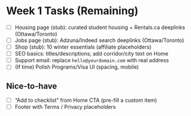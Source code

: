 # Week 1 Tasks (Remaining)

- [ ] Housing page (stub): curated student housing + Rentals.ca deeplinks (Ottawa/Toronto)
- [ ] Jobs page (stub): Adzuna/Indeed search deeplinks (Ottawa/Toronto)
- [ ] Shop (stub): 10 winter essentials (affiliate placeholders)
- [ ] SEO basics: titles/descriptions; add corridor/city text on Home
- [ ] Support email: replace `hello@yourdomain.com` with real address
- [ ] (If time) Polish Programs/Visa UI (spacing, mobile)

## Nice-to-have
- [ ] “Add to checklist” from Home CTA (pre-fill a custom item)
- [ ] Footer with Terms / Privacy placeholders
